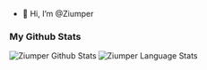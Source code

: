 - 👋 Hi, I’m @Ziumper



### My Github Stats

<img align="left" alt="Ziumper Github Stats" src="https://github-readme-stats.vercel.app/api?username=ziumper&show_icons=true&hide=contribs,prs&count_private=true&theme=github_dark" />

<img align="left" alt="Ziumper Language Stats" src="https://github-readme-stats.vercel.app/api/top-langs/?username=ziumper&layout=compact&theme=github_dark&hide=html" />

<!---
Ziumper/Ziumper is a ✨ special ✨ repository because its `README.md` (this file) appears on your GitHub profile.
You can click the Preview link to take a look at your changes.
--->

